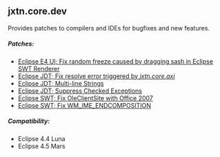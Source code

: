 jxtn.core.dev
-------------
Provides patches to compilers and IDEs for bugfixes and new features.

##### Patches:
 - [Eclipse E4 UI; Fix random freeze caused by dragging sash in Eclipse SWT Renderer](patches/e4ui-fix_sash_dragging.md)
 - [Eclipse JDT; Fix resolve error triggered by *jxtn.core.axi*](patches/jdt-fix_inner_type.md)
 - [Eclipse JDT; Multi-line Strings](patches/jdt-multiline_string.md)
 - [Eclipse JDT; Suppress Checked Exceptions](patches/jdt-suppress_exception.md)
 - [Eclipse SWT; Fix OleClientSite with Office 2007](patches/swt-fix_ole_office.md)
 - [Eclipse SWT; Fix WM_IME_ENDCOMPOSITION](patches/swt-fix_ime_end.md)

##### Compatibility:
 - Eclipse 4.4 Luna
 - Eclipse 4.5 Mars
